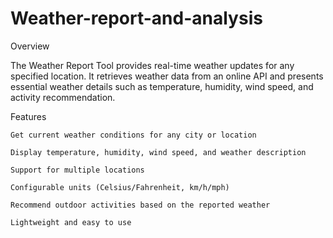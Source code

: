 # Weather-report-and-analysis

Overview

The Weather Report Tool provides real-time weather updates for any specified location. It retrieves weather data from an online API and presents essential weather details such as temperature, humidity, wind speed, and activity recommendation.

Features

    Get current weather conditions for any city or location
    
    Display temperature, humidity, wind speed, and weather description
    
    Support for multiple locations
    
    Configurable units (Celsius/Fahrenheit, km/h/mph)
    
    Recommend outdoor activities based on the reported weather
    
    Lightweight and easy to use
